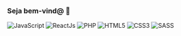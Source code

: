 ### Seja bem-vind@ 🌠
<div style="display: inline_flex">
  <img alt="JavaScript" src="https://img.shields.io/badge/JavaScript-grey?logo=javascript" />
  <img alt="ReactJs" src="https://img.shields.io/badge/ReactJs-blue?logo=react" />
  <img alt="PHP" src="https://img.shields.io/badge/PHP-777BB4?logo=php&logoColor=white" />
  <img alt="HTML5" src="https://img.shields.io/badge/HTML5-E34F26?logo=html5&logoColor=white" />
  <img alt="CSS3" src="https://img.shields.io/badge/CSS3-1572B6?logo=css3&logoColor=white" />
  <img alt="SASS" src="https://img.shields.io/badge/Sass-CC6699?logo=sass&logoColor=white" />
</div>

